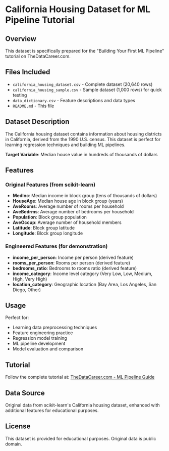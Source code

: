 # California Housing Dataset for ML Pipeline Tutorial

## Overview
This dataset is specifically prepared for the "Building Your First ML Pipeline" tutorial on TheDataCareer.com.

## Files Included
- `california_housing_dataset.csv` - Complete dataset (20,640 rows)
- `california_housing_sample.csv` - Sample dataset (1,000 rows) for quick testing
- `data_dictionary.csv` - Feature descriptions and data types
- `README.md` - This file

## Dataset Description
The California housing dataset contains information about housing districts in California, derived from the 1990 U.S. census. This dataset is perfect for learning regression techniques and building ML pipelines.

**Target Variable**: Median house value in hundreds of thousands of dollars

## Features
### Original Features (from scikit-learn)
- **MedInc**: Median income in block group (tens of thousands of dollars)
- **HouseAge**: Median house age in block group (years)
- **AveRooms**: Average number of rooms per household
- **AveBedrms**: Average number of bedrooms per household
- **Population**: Block group population
- **AveOccup**: Average number of household members
- **Latitude**: Block group latitude
- **Longitude**: Block group longitude

### Engineered Features (for demonstration)
- **income_per_person**: Income per person (derived feature)
- **rooms_per_person**: Rooms per person (derived feature)
- **bedrooms_ratio**: Bedrooms to rooms ratio (derived feature)
- **income_category**: Income level category (Very Low, Low, Medium, High, Very High)
- **location_category**: Geographic location (Bay Area, Los Angeles, San Diego, Other)

## Usage
Perfect for:
- Learning data preprocessing techniques
- Feature engineering practice
- Regression model training
- ML pipeline development
- Model evaluation and comparison

## Tutorial
Follow the complete tutorial at: [TheDataCareer.com - ML Pipeline Guide](https://thedatacareer.com)

## Data Source
Original data from scikit-learn's California housing dataset, enhanced with additional features for educational purposes.

## License
This dataset is provided for educational purposes. Original data is public domain.
